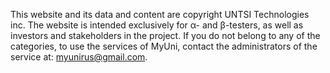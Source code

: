 This website and its data and content are copyright UNTSI Technologies inc. The website is intended exclusively for α- and β-testers, as well as investors and stakeholders in the project. If you do not belong to any of the categories, to use the services of MyUni, contact the administrators of the service at: myunirus@gmail.com.
 

